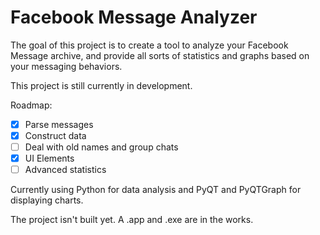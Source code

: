 # Facebook Message Analyzer


The goal of this project is to create a tool to analyze your Facebook Message
archive, and provide all sorts of statistics and graphs based on your
messaging behaviors.

This project is still currently in development.

Roadmap:

- [x] Parse messages
- [x] Construct data
- [ ] Deal with old names and group chats
- [x] UI Elements
- [ ] Advanced statistics

Currently using Python for data analysis and PyQT and PyQTGraph for displaying
charts.

The project isn't built yet. A .app and .exe are in the works. 
